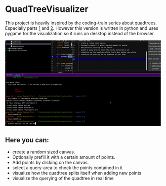 # QuadTreeVisualizer

This project is heavily inspired by the coding-train series about quadtrees.
Especially parts [1](https://thecodingtrain.com/CodingChallenges/098.1-quadtree.html) and [2](https://thecodingtrain.com/CodingChallenges/098.2-quadtree.html).
However this version is written in python and uses pygame for the visualization so it runs on desktop instead of the browser.

![demo](demo.gif)

## Here you can:
- create a random sized canvas.
- Optionally prefill it with a certain amount of points.
- Add points by clicking on the canvas.
- select a query-area to check the points contained in it
- visualize how the quadtree splits itself when adding new points
- visualize the querying of the quadtree in real time
